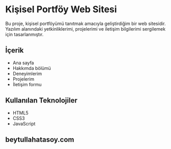 # Kişisel Portföy Web Sitesi

Bu proje, kişisel portföyümü tanıtmak amacıyla geliştirdiğim bir web sitesidir. Yazılım alanındaki yetkinliklerimi, projelerimi ve iletişim bilgilerimi sergilemek için tasarlanmıştır.

## İçerik

- Ana sayfa
- Hakkımda bölümü
- Deneyimlerim
- Projelerim
- İletişim formu

## Kullanılan Teknolojiler

- HTML5  
- CSS3  
- JavaScript  

beytullahatasoy.com 
---

